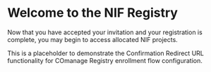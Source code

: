 
# Welcome to the NIF Registry

Now that you have accepted your invitation 
and your registration is complete, you may
begin to access allocated NIF projects.

This is a placeholder to demonstrate the Confirmation
Redirect URL functionality for COmanage Registry enrollment
flow configuration.